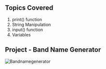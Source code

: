## Topics Covered
1. print() function
2. String Manipulation
3. input() function
4. Variables


## Project - Band Name Generator

![Bandnamegenerator](https://github.com/KeyaBarua/100_Days_To_Learn_Python/assets/52108484/7bcaa747-214f-4a57-a2ef-3d53ccbbe418)





